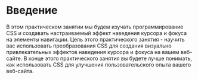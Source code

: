 # Введение

В этом практическом занятии мы будем изучать программирование CSS и создавать настраиваемый эффект наведения курсора и фокуса на элементы навигации. Цель этого практического занятия - научить вас использовать преобразования CSS для создания визуально привлекательных эффектов наведения курсора и фокуса на вашем веб-сайте. В конце этого практического занятия вы будете лучше понимать, как использовать CSS для улучшения пользовательского опыта вашего веб-сайта.
